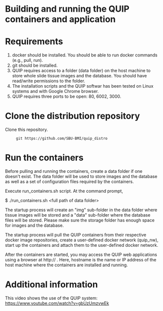 # Building and running the QUIP containers and application

# Requirements

1. docker should be installed. You should be able to run docker commands (e.g., pull, run).
2. git should be installed.
3. QUIP requires access to a folder (data folder) on the host machine to store whole slide tissue images 
   and the database. You should have read/write permissions to the folder.
4. The installation scripts and the QUIP softwar has been tested on Linux systems and with Google Chrome 
   browser. 
5. QUIP requires three ports to be open: 80, 6002, 3000. 
   
# Clone the distribution repository

Clone this repository.

         git https://github.com/SBU-BMI/quip_distro
         
# Run the containers

Before pulling and running the containers, create a data folder if one doesn't exist. The data folder will be used to 
store images and the database as well as a set of configuration files required by the containers.

Execute run_containers.sh script. At the command prompt, 

$ ./run_containers.sh \<full path of data folder\> 

The startup process will create an "img" sub-folder in the data folder where tissue images will be stored and 
a "data" sub-folder where the database files will be stored. Please make sure the storage folder has enough 
space for images and the database. 

The startup process will pull the QUIP containers from their respective docker image repositories, create a user-defined 
docker network (quip_nw), start up the containers and attach them to the user-defined docker network. 

After the containers are started, you may access the QUIP web applications using a browser at http://<hostname> . Here, hostname is the name or IP address of the host machine where the containers are installed and running. 

# Additional information

This video shows the use of the QUIP system: https://www.youtube.com/watch?v=gbUzUmzvwEk




